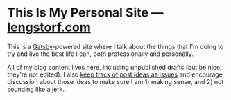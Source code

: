 # This Is My Personal Site — [lengstorf.com](https://lengstorf.com)

This is a [Gatsby](https://www.gatsbyjs.org)-powered site where I talk about the things that I'm doing to try and live the best life I can, both professionally and personally.

All of my blog content lives here, including unpublished drafts (but be nice; they're not edited). I also [keep track of post ideas as issues](https://github.com/jlengstorf/lengstorf.com/issues) and encourage discussion about those ideas to make sure I am 1) making sense, and 2) not sounding like a jerk.
